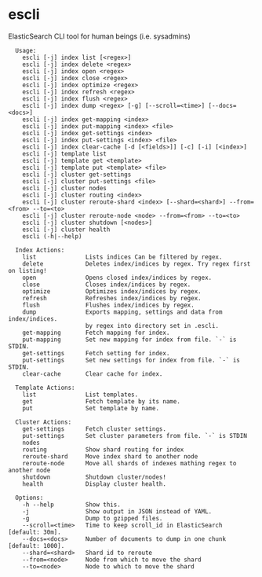 escli
=====

ElasticSearch CLI tool for human beings (i.e. sysadmins)

      Usage:
        escli [-j] index list [<regex>]
        escli [-j] index delete <regex>
        escli [-j] index open <regex>
        escli [-j] index close <regex>
        escli [-j] index optimize <regex>
        escli [-j] index refresh <regex>
        escli [-j] index flush <regex>
        escli [-j] index dump <regex> [-g] [--scroll=<time>] [--docs=<docs>]
        escli [-j] index get-mapping <index>
        escli [-j] index put-mapping <index> <file>
        escli [-j] index get-settings <index>
        escli [-j] index put-settings <index> <file>
        escli [-j] index clear-cache [-d [<fields>]] [-c] [-i] [<index>]
        escli [-j] template list
        escli [-j] template get <template>
        escli [-j] template put <template> <file>
        escli [-j] cluster get-settings
        escli [-j] cluster put-settings <file>
        escli [-j] cluster nodes
        escli [-j] cluster routing <index>
        escli [-j] cluster reroute-shard <index> [--shard=<shard>] --from=<from> --to=<to>
        escli [-j] cluster reroute-node <node> --from=<from> --to=<to>
        escli [-j] cluster shutdown [<nodes>]
        escli [-j] cluster health
        escli (-h|--help)
      
      Index Actions:
        list              Lists indices Can be filtered by regex.
        delete            Deletes index/indices by regex. Try regex first on listing!
        open              Opens closed index/indices by regex.
        close             Closes index/indices by regex.
        optimize          Optimizes index/indices by regex.
        refresh           Refreshes index/indices by regex.
        flush             Flushes index/indices by regex.
        dump              Exports mapping, settings and data from index/indices.
                          by regex into directory set in .escli.
        get-mapping       Fetch mapping for index.
        put-mapping       Set new mapping for index from file. `-` is STDIN.
        get-settings      Fetch setting for index.
        put-settings      Set new settings for index from file. `-` is STDIN.
        clear-cache       Clear cache for index.
      
      Template Actions:
        list              List templates.
        get               Fetch template by its name.
        put               Set template by name.
      
      Cluster Actions:
        get-settings      Fetch cluster settings.
        put-settings      Set cluster parameters from file. `-` is STDIN
        nodes
        routing           Show shard routing for index
        reroute-shard     Move index shard to another node
        reroute-node      Move all shards of indexes mathing regex to another node
        shutdown          Shutdown cluster/nodes!
        health            Display cluster health.
      
      Options:
        -h --help         Show this.
        -j                Show output in JSON instead of YAML.
        -g                Dump to gzipped files.
        --scroll=<time>   Time to keep scroll_id in ElasticSearch [default: 30m].
        --docs=<docs>     Number of documents to dump in one chunk [default: 1000].
        --shard=<shard>   Shard id to reroute
        --from=<node>     Node from which to move the shard
        --to=<node>       Node to which to move the shard   
